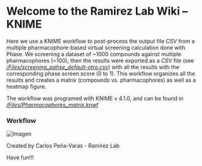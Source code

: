# Welcome to the Ramirez Lab Wiki – KNIME

Here we use a KNIME workflow to post-process the output file *CSV* from a multiple pharmacophore-based virtual screening calculation done with Phase. We screening a dataset of ~1000 compounds against multiple pharmacophores (~100), then the results were exported as a *CSV* file (see [*/Files/screening_pahse_default-otro.csv*](https://github.com/ramirezlab/WIKI/blob/master/KNIME/Files/screening_phase_default-otro.csv)) with all the results with the corresponding phase screen score (0 to 1). This workflow organizes all the results and creates a matrix (compounds vs. pharmacophores) as well as a heatmap figure.




The workflow was programed with KNIME v 4.1.0, and can be found in [*/Files/Pharmacophores_matrix.knwf*](https://github.com/ramirezlab/WIKI/blob/master/KNIME/Files/Pharmacophores_matrix.knwf)

### Workflow
![Imagen](https://github.com/ramirezlab/WIKI/blob/master/KNIME/Files/Pharmacofore.png)


Created by Carlos Peña-Varas - Ramirez Lab


Have fun!!!



